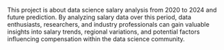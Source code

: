 This project is about data science salary analysis from 2020 to 2024 and future prediction. By analyzing salary data over this period, data enthusiasts, researchers, and industry professionals can gain valuable insights into salary trends, regional variations, and potential factors influencing compensation within the data science community.
